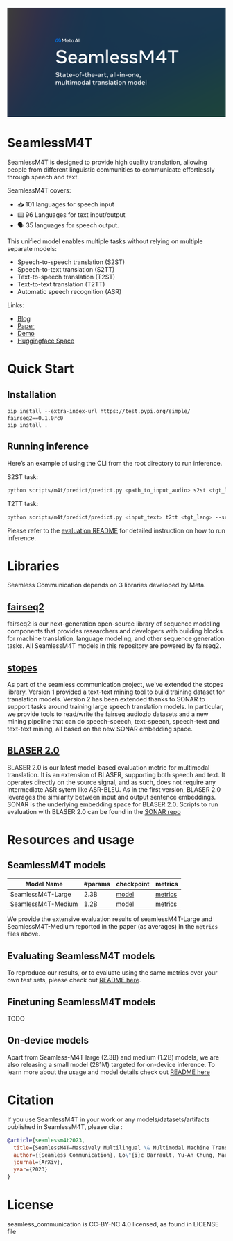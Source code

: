 ![](seamlessM4T.png)
# SeamlessM4T
SeamlessM4T is designed to provide high quality translation, allowing people from different linguistic communities to communicate effortlessly through speech and text. 

SeamlessM4T covers:
- 📥 101 languages for speech input
- ⌨️   96 Languages for text input/output
- 🗣️  35 languages for speech output. 

This unified model enables multiple tasks without relying on multiple separate models:
- Speech-to-speech translation (S2ST)
- Speech-to-text translation (S2TT)
- Text-to-speech translation (T2ST)
- Text-to-text translation (T2TT)
- Automatic speech recognition (ASR)

Links: 
- [Blog](https://ai.meta.com/blog/seamless-m4t) 
- [Paper]() 
- [Demo](https://ai.meta.com/resources/models-and-libraries/seamless-communication/) 
- [Huggingface Space](https://huggingface.co/spaces/facebook/seamless_m4t)

# Quick Start  
## Installation 

```
pip install --extra-index-url https://test.pypi.org/simple/ fairseq2==0.1.0rc0
pip install .
```

## Running inference 

Here’s an example of using the CLI from the root directory to run inference. 

S2ST task:
```bash
python scripts/m4t/predict/predict.py <path_to_input_audio> s2st <tgt_lang> --output_path <path_to_save_audio>
```
T2TT task:
```bash
python scripts/m4t/predict/predict.py <input_text> t2tt <tgt_lang> --src_lang <src_lang>
```

Please refer to the [evaluation README](scripts/m4t/predict) for detailed instruction on how to run inference.

# Libraries

Seamless Communication depends on 3 libraries developed by Meta. 

## [fairseq2](https://github.com/facebookresearch/fairseq2)
fairseq2 is our next-generation open-source library of sequence modeling components that provides researchers and developers with building blocks for machine translation, language modeling, and other sequence generation tasks. All SeamlessM4T models in this repository are powered by fairseq2.

## [stopes](https://github.com/facebookresearch/stopes) 
As part of the seamless communication project, we've extended the stopes library. Version 1 provided a text-text mining tool to build training dataset for translation models. Version 2 has been extended thanks to SONAR to support tasks around training large speech translation models. In particular, we provide tools to read/write the fairseq audiozip datasets and a new mining pipeline that can do speech-speech, text-speech, speech-text and text-text mining, all based on the new SONAR embedding space.

## [BLASER 2.0](https://github.com/facebookresearch/SONAR)
BLASER 2.0 is our latest model-based evaluation metric for multimodal translation. It is an extension of BLASER, supporting both speech and text. It operates directly on the source signal, and as such, does not require any intermediate ASR sytem like ASR-BLEU. As in the first version, BLASER 2.0 leverages the similarity between input and output sentence embeddings. SONAR is the underlying embedding space for BLASER 2.0. Scripts to run evaluation with BLASER 2.0 can be found in the [SONAR repo](https://github.com/facebookresearch/SONAR)


# Resources and usage
## SeamlessM4T models
| Model Name | #params | checkpoint |  metrics |
| - | - | - | - |
| SeamlessM4T-Large | 2.3B |[model](https://dl.fbaipublicfiles.com/seamlessM4T/models/large/seamlessM4T_large.pt) | [metrics](https://dl.fbaipublicfiles.com/seamlessM4T/metrics/seamlessM4T_large.zip) |
| SeamlessM4T-Medium | 1.2B |[model](https://dl.fbaipublicfiles.com/seamlessM4T/models/medium/seamlessM4T_medium.pt) | [metrics](https://dl.fbaipublicfiles.com/seamlessM4T/metrics/seamlessM4T_medium.zip) |

We provide the extensive evaluation results of seamlessM4T-Large and SeamlessM4T-Medium reported in the paper (as averages) in the `metrics` files above.

## Evaluating SeamlessM4T models 
To reproduce our results, or to evaluate using the same metrics over your own test sets, please check out [README here](https://github.com/facebookresearch/seamless_communication/blob/main/docs/m4t/eval_README.md).

## Finetuning SeamlessM4T models 

TODO

## On-device models 
Apart from Seamless-M4T large (2.3B) and medium (1.2B) models, we are also releasing a small model (281M) targeted for on-device inference. To learn more about the usage and model details check out [README here](https://github.com/facebookresearch/seamless_communication/blob/main/docs/m4t/on_device_README.md)

# Citation
If you use SeamlessM4T in your work or any models/datasets/artifacts published in SeamlessM4T, please cite :

```bibtex
@article{seamlessm4t2023,
  title={SeamlessM4T—Massively Multilingual \& Multimodal Machine Translation},
  author={{Seamless Communication}, Lo\"{i}c Barrault, Yu-An Chung, Mariano Cora Meglioli, David Dale, Ning Dong, Paul-Ambroise Duquenne, Hady Elsahar, Hongyu Gong, Kevin Heffernan, John Hoffman, Christopher Klaiber, Pengwei Li, Daniel Licht, Jean Maillard, Alice Rakotoarison, Kaushik Ram Sadagopan, Guillaume Wenzek, Ethan Ye,  Bapi Akula, Peng-Jen Chen, Naji El Hachem, Brian Ellis, Gabriel Mejia Gonzalez, Justin Haaheim, Prangthip Hansanti, Russ Howes, Bernie Huang, Min-Jae Hwang, Hirofumi Inaguma, Somya Jain, Elahe Kalbassi, Amanda Kallet, Ilia Kulikov, Janice Lam, Daniel Li, Xutai Ma, Ruslan Mavlyutov, Benjamin Peloquin, Mohamed Ramadan, Abinesh Ramakrishnan, Anna Sun, Kevin Tran, Tuan Tran, Igor Tufanov, Vish Vogeti, Carleigh Wood, Yilin Yang, Bokai Yu, Pierre Andrews, Can Balioglu, Marta R. Costa-juss\`{a} \footnotemark[3], Onur \,{C}elebi,Maha Elbayad,Cynthia Gao, Francisco Guzm\'an, Justine Kao, Ann Lee, Alexandre Mourachko, Juan Pino, Sravya Popuri, Christophe Ropers, Safiyyah Saleem, Holger Schwenk, Paden Tomasello, Changhan Wang, Jeff Wang, Skyler Wang},
  journal={ArXiv},
  year={2023}
}
```
# License

seamless_communication is CC-BY-NC 4.0 licensed, as found in LICENSE file
